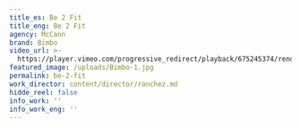 ```yaml
---
title_es: Be 2 Fit
title_eng: Be 2 Fit
agency: McCann
brand: Bimbo
video_url: >-
  https://player.vimeo.com/progressive_redirect/playback/675245374/rendition/1080p/file.mp4?loc=external&log_user=0&signature=527cc291e2e26f44978aa1ab6d2231db4c5cc6d998530218446101b4dd6f333d
featured_image: /uploads/Bimbo-1.jpg
permalink: be-2-fit
work_director: content/director/ranchez.md
hidde_reel: false
info_work: ''
info_work_eng: ''
---
```



